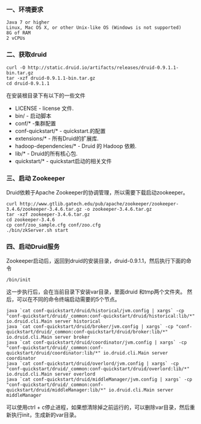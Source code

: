 ### 一、环境要求

```
Java 7 or higher
Linux, Mac OS X, or other Unix-like OS (Windows is not supported)
8G of RAM
2 vCPUs
```


### 二、获取druid

```
curl -O http://static.druid.io/artifacts/releases/druid-0.9.1.1-bin.tar.gz
tar -xzf druid-0.9.1.1-bin.tar.gz
cd druid-0.9.1.1
```

在安装根目录下有以下的一些文件
- LICENSE - license 文件.
- bin/ - 启动脚本
- conf/* -集群配置
- conf-quickstart/* - quickstart.的配置
- extensions/* - 所有Druid的扩展库.
- hadoop-dependencies/* - Druid 的 Hadoop 依赖.
- lib/* - Druid的所有核心包.
- quickstart/* - quickstart启动的相关文件
### 三、启动 Zookeeper
Druid依赖于Apache Zookeeper的协调管理，所以需要下载启动zookeeper。

```
curl http://www.gtlib.gatech.edu/pub/apache/zookeeper/zookeeper-3.4.6/zookeeper-3.4.6.tar.gz -o zookeeper-3.4.6.tar.gz
tar -xzf zookeeper-3.4.6.tar.gz
cd zookeeper-3.4.6
cp conf/zoo_sample.cfg conf/zoo.cfg
./bin/zkServer.sh start
```

### 四、启动Druid服务
Zookeeper启动后，返回到druid的安装目录，druid-0.9.1.1，然后执行下面的命令

```
/bin/init
```

这一步执行后，会在当前目录下安装var目录，里面druid 和tmp两个文件夹。
    然后，可以在不同的命令终端启动需要的5个节点。

```
java `cat conf-quickstart/druid/historical/jvm.config | xargs` -cp "conf-quickstart/druid/_common:conf-quickstart/druid/historical:lib/*" io.druid.cli.Main server historical
java `cat conf-quickstart/druid/broker/jvm.config | xargs` -cp "conf-quickstart/druid/_common:conf-quickstart/druid/broker:lib/*" io.druid.cli.Main server broker
java `cat conf-quickstart/druid/coordinator/jvm.config | xargs` -cp "conf-quickstart/druid/_common:conf-quickstart/druid/coordinator:lib/*" io.druid.cli.Main server coordinator
java `cat conf-quickstart/druid/overlord/jvm.config | xargs` -cp "conf-quickstart/druid/_common:conf-quickstart/druid/overlord:lib/*" io.druid.cli.Main server overlord
java `cat conf-quickstart/druid/middleManager/jvm.config | xargs` -cp "conf-quickstart/druid/_common:conf-quickstart/druid/middleManager:lib/*" io.druid.cli.Main server middleManager
```

可以使用ctrl + c停止进程，如果想清除掉之前运行的，可以删除var目录，然后重新执行init，生成新的var目录。
